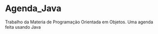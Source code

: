# Agenda_Java
Trabalho da Materia de Programação Orientada em Objetos. Uma agenda feita usando Java
